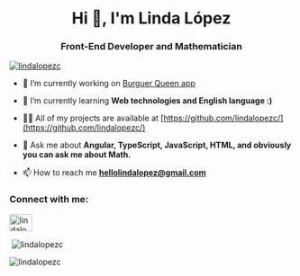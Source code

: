 <h1 align="center">Hi 👋, I'm Linda López</h1>
<h3 align="center">Front-End Developer and Mathematician</h3>

<p align="left"> <a href="https://github.com/ryo-ma/github-profile-trophy"><img src="https://github-profile-trophy.vercel.app/?username=lindalopezc" alt="lindalopezc" /></a> </p>

- 🔭 I’m currently working on [Burguer Queen app](https://github.com/lindalopezc/LIM017-burger-queen)

- 🌱 I’m currently learning **Web technologies and English language :)**

- 👨‍💻 All of my projects are available at [https://github.com/lindalopezc/](https://github.com/lindalopezc/)

- 💬 Ask me about **Angular, TypeScript, JavaScript, HTML, and obviously you can ask me about Math.**

- 📫 How to reach me **hellolindalopez@gmail.com**

<h3 align="left">Connect with me:</h3>
<p align="left">
<a href="https://linkedin.com/in/lindalopezr" target="blank"><img align="center" src="https://raw.githubusercontent.com/rahuldkjain/github-profile-readme-generator/master/src/images/icons/Social/linked-in-alt.svg" alt="lindalopezr" height="30" width="40" /></a>


<p>&nbsp;<img align="center" src="https://github-readme-stats.vercel.app/api?username=lindalopezc&show_icons=true&locale=en" alt="lindalopezc" /></p>

<p><img align="center" src="https://github-readme-streak-stats.herokuapp.com/?user=lindalopezc&" alt="lindalopezc" /></p>
